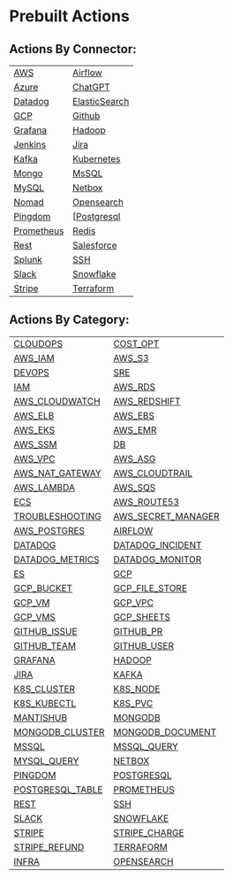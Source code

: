 # Prebuilt Actions

## Actions By Connector:

|                                                                        |                                                                          |
| ---------------------------------------------------------------------- | ------------------------------------------------------------------------ |
| [AWS](../connnecting/connectors/aws/action\_aws/)                      | [Airflow](../connnecting/connectors/airflow/action\_airflow/)        |
| [Azure](../connnecting/connectors/azure/action\_azure/)                | [ChatGPT](../connnecting/connectors/chatgpt/action\_CHATGPT.md) |
| [Datadog](../connnecting/connectors/datadog/action\_datadog/)          | [ElasticSearch](../connnecting/connectors/elasticsearch/action\_elasticsearch/) |
| [GCP](../connnecting/connectors/gcp/action\_gcp/)                      | [Github](../connnecting/connectors/github/action\_github/)             |
| [Grafana](../connnecting/connectors/grafana/action\_grafana/)          | [Hadoop](../connnecting/connectors/hadoop/action\_hadoop/)  |
| [Jenkins](../connnecting/connectors/jenkins/action\_jenkins/)          | [Jira](../connnecting/connectors/jira/action\_jira/) |
| [Kafka](../connnecting/connectors/apache-kafka/action\_kafka/)         | [Kubernetes](../connnecting/connectors/kubernetes/action\_kubernetes/)        |
| [Mongo](../connnecting/connectors/mongodb/action\_mongodb/)            | [MsSQL](../connnecting/connectors/ms-sql/action\_mssql/)               |
| [MySQL](../connnecting/connectors/mysql/action\_mysql/)                | [Netbox](../connnecting/connectors/netbox/action\_netbox/) |
| [Nomad](../connnecting/connectors/nomad/action\_nomad/)                | [Opensearch](../connnecting/connectors/opensearch/action\_opensearch/) |
| [Pingdom](../connnecting/connectors/pingdom/action\_pingdom/)          | [[Postgresql](../connnecting/connectors/postgres/action\_postgresql/)  |
| [Prometheus](../connnecting/connectors/prometheus/action\_prometheus/) | [Redis](../connnecting/connectors/redis/action\_redis/)  |
| [Rest](../connnecting/connectors/rest/action\_rest/)                   | [Salesforce](../connnecting/connectors/salesforce/action\_salesforce/) |
| [Splunk](../connnecting/connectors/splunk/action\_splunk/)             | [SSH](../connnecting/connectors/ssh/action\_ssh/)                      |
| [Slack](../connnecting/connectors/slack/action\_slack/)                | [Snowflake](../connnecting/connectors/snowflake/action\_snowflake/)    |
| [Stripe](../connnecting/connectors/stripe/action\_stripe/)             | [Terraform](../connnecting/connectors/terraform/action\_terraform/)    |

## Actions By Category:

|                                                                                                   |                                                                                                   |
| ------------------------------------------------------------------------------------------------- | ------------------------------------------------------------------------------------------------- |
| [CLOUDOPS](../lists/action\_CLOUDOPS.md)                                                          | [COST\_OPT](../lists/action\_COST\_OPT.md)                                                        |
| [AWS\_IAM](../lists/action\_AWS\_IAM.md)                                                          | [AWS\_S3](../lists/action\_AWS\_S3.md)                                                            |
| [DEVOPS](../lists/action\_DEVOPS.md)                                                              | [SRE](../lists/action\_SRE.md)                                                                    |
| [IAM](../lists/action\_IAM.md)                                                                    | [AWS\_RDS](../lists/action\_AWS\_RDS.md)                                                          |
| [AWS\_CLOUDWATCH](../lists/action\_AWS\_CLOUDWATCH.md)                                            | [AWS\_REDSHIFT](../lists/action\_AWS\_REDSHIFT.md)                                                |
| [AWS\_ELB](../lists/action\_AWS\_ELB.md)                                                          | [AWS\_EBS](../lists/action\_AWS\_EBS.md)                                                          |
| [AWS\_EKS](../lists/action\_AWS\_EKS.md)                                                          | [AWS\_EMR](../lists/action\_AWS\_EMR.md)                                                          |
| [AWS\_SSM](../lists/action\_AWS\_SSM.md)                                                          | [DB](../lists/action\_DB.md)                                                                      |
| [AWS\_VPC](../lists/action\_AWS\_VPC.md)                                                          | [AWS\_ASG](../lists/action\_AWS\_ASG.md)                                                          |
| [AWS\_NAT\_GATEWAY](../lists/action\_AWS\_NAT\_GATEWAY.md)                                        | [AWS\_CLOUDTRAIL](../lists/action\_AWS\_CLOUDTRAIL.md)                                            |
| [AWS\_LAMBDA](../lists/action\_AWS\_LAMBDA.md)                                                    | [AWS\_SQS](../lists/action\_AWS\_SQS.md)                                                          |
| [ECS](../lists/action\_ECS.md)                                                                    | [AWS\_ROUTE53](../lists/action\_AWS\_ROUTE53.md)                                                  |
| [TROUBLESHOOTING](../lists/action\_TROUBLESHOOTING.md)                                            | [AWS\_SECRET\_MANAGER](../lists/action\_AWS\_SECRET\_MANAGER.md)                                  |
| [AWS\_POSTGRES](../lists/action\_AWS\_POSTGRES.md)                                                | [AIRFLOW](../connnecting/connectors/airflow/action\_airflow.md)                                   |
| [DATADOG](../connnecting/connectors/datadog/action\_datadog/)                                     | [DATADOG\_INCIDENT](../lists/action\_DATADOG\_INCIDENT.md)                                        |
| [DATADOG\_METRICS](../connnecting/connectors/datadog/action\_datadog/action\_datadog\_metrics.md) | [DATADOG\_MONITOR](../connnecting/connectors/datadog/action\_datadog/action\_datadog\_monitor.md) |
| [ES](../connnecting/connectors/elasticsearch/action\_es.md)                                       | [GCP](../connnecting/connectors/gcp/action\_gcp/)                                                 |
| [GCP\_BUCKET](../connnecting/connectors/gcp/action\_gcp/action\_gcp\_bucket.md)                   | [GCP\_FILE\_STORE](../lists/action\_GCP\_FILE\_STORE.md)                                          |
| [GCP\_VM](../connnecting/connectors/gcp/action\_gcp/action\_gcp\_vm.md)                           | [GCP\_VPC](../lists/action\_GCP\_VPC.md)                                                          |
| [GCP\_VMS](../lists/action\_GCP\_VMS.md)                                                          | [GCP\_SHEETS](../lists/action\_GCP\_SHEETS.md)                                                    |
| [GITHUB\_ISSUE](../lists/action\_GITHUB\_ISSUE.md)                                                | [GITHUB\_PR](../lists/action\_GITHUB\_PR.md)                                                      |
| [GITHUB\_TEAM](../lists/action\_GITHUB\_TEAM.md)                                                  | [GITHUB\_USER](../lists/action\_GITHUB\_USER.md)                                                  |
| [GRAFANA](../connnecting/connectors/grafana/action\_grafana.md)                                   | [HADOOP](../connnecting/connectors/hadoop/action\_hadoop.md)                                      |
| [JIRA](../connnecting/connectors/jira/action\_jira.md)                                            | [KAFKA](../connnecting/connectors/apache-kafka/action\_kafka.md)                                  |
| [K8S\_CLUSTER](../lists/action\_K8S\_CLUSTER.md)                                                  | [K8S\_NODE](../lists/action\_K8S\_NODE.md)                                                        |
| [K8S\_KUBECTL](../lists/action\_K8S\_KUBECTL.md)                                                  | [K8S\_PVC](../lists/action\_K8S\_PVC.md)                                                          |
| [MANTISHUB](../lists/action\_MANTISHUB.md)                                                        | [MONGODB](../connnecting/connectors/mongodb/action\_mongodb.md)                                   |
| [MONGODB\_CLUSTER](../lists/action\_MONGODB\_CLUSTER.md)                                          | [MONGODB\_DOCUMENT](../lists/action\_MONGODB\_DOCUMENT.md)                                        |
| [MSSQL](../connnecting/connectors/ms-sql/action\_mssql.md)                                        | [MSSQL\_QUERY](../lists/action\_MSSQL\_QUERY.md)                                                  |
| [MYSQL\_QUERY](../lists/action\_MYSQL\_QUERY.md)                                                  | [NETBOX](../connnecting/connectors/netbox/action\_netbox.md)                                      |
| [PINGDOM](../connnecting/connectors/pingdom/action\_pingdom.md)                                   | [POSTGRESQL](../connnecting/connectors/postgres/action\_postgresql.md)                            |
| [POSTGRESQL\_TABLE](../lists/action\_POSTGRESQL\_TABLE.md)                                        | [PROMETHEUS](../connnecting/connectors/prometheus/action\_prometheus.md)                          |
| [REST](../connnecting/connectors/rest/action\_rest.md)                                            | [SSH](../connnecting/connectors/ssh/action\_ssh.md)                                               |
| [SLACK](../connnecting/connectors/slack/action\_slack.md)                                         | [SNOWFLAKE](../connnecting/connectors/snowflake/action\_snowflake.md)                             |
| [STRIPE](../connnecting/connectors/stripe/action\_stripe.md)                                      | [STRIPE\_CHARGE](../lists/action\_STRIPE\_CHARGE.md)                                              |
| [STRIPE\_REFUND](../lists/action\_STRIPE\_REFUND.md)                                              | [TERRAFORM](../connnecting/connectors/terraform/action\_terraform.md)                             |
| [INFRA](../lists/action\_INFRA.md)                                                                | [OPENSEARCH](../connnecting/connectors/opensearch/action\_opensearch.md)                          |
